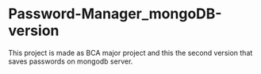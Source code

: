 # Password-Manager_mongoDB-version
This project is made as BCA major project and this the second version that saves passwords on mongodb server.
